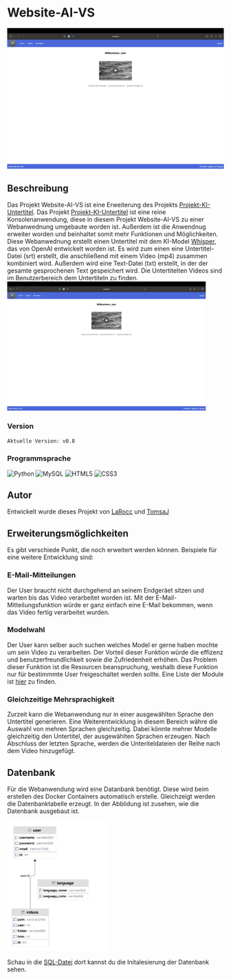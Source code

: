 # Website-AI-VS

[![Beispielvideo](readme/user.png)](static/video/example.mp4)


## Beschreibung
Das Projekt Website-AI-VS ist eine Erweiterung des Projekts [Projekt-KI-Untertitel](https://github.com/TomsaJ/Projekt-KI-Untertitel). Das Projekt [Projekt-KI-Untertitel](https://github.com/TomsaJ/Projekt-KI-Untertitel) ist eine reine Konsolenanwendung, diese in diesem Projekt Website-AI-VS zu 
einer Webanwednung umgebaute worden ist. Außerdem ist die Anwendnug erweiter worden und beinhaltet somit mehr Funktionen und Möglichkeiten.
Diese Webanwednung erstellt einen Untertitel mit dem KI-Model [Whisper](https://github.com/openai/whisper), das von OpenAI entwickelt worden ist. Es wird zum einen eine Untertitel-Datei (srt) erstellt,
die anschließend mit einem Video (mp4) zusammen kombiniert wird. Außerdem wird eine Text-Datei (txt) erstellt, in der der gesamte gesprochenen Text gespeichert wird. Die Untertitelten Videos sind im Benutzerbereich dem Untertiteln zu finden. 
<img src= "readme/user.png" style= "width: auto; height: 300px" title="Benutzerbereich" >

### Version
    Aktuelle Version: v0.8

### Programmsprache
![Python](https://img.shields.io/badge/python-3670A0?style=for-the-badge&logo=python&logoColor=ffdd54)
![MySQL](https://img.shields.io/badge/mysql-4479A1.svg?style=for-the-badge&logo=mysql&logoColor=white)
![HTML5](https://img.shields.io/badge/html5-%23E34F26.svg?style=for-the-badge&logo=html5&logoColor=white)
![CSS3](https://img.shields.io/badge/css3-%231572B6.svg?style=for-the-badge&logo=css3&logoColor=white)

## Autor
Entwickelt wurde dieses Projekt von [LaRocc](https://www.github.com/LaRocc) und [TomsaJ](https://www.github.com/TomsaJ)

## Erweiterungsmöglichkeiten
Es gibt verschiede Punkt, die noch erweitert werden können. Beispiele für eine weitere Entwicklung sind:
### E-Mail-Mitteilungen
Der User braucht nicht durchgehend an seinem Endgeräet sitzen und warten bis das Video verarbeitet worden ist. Mit der E-Mail-Mitteilungsfunktion würde 
er ganz einfach eine E-Mail bekommen, wenn das Video fertig verarbeitet wurden.
### Modelwahl
Der User kann selber auch suchen welches Model er gerne haben mochte um sein Video zu verarbeiten.
Der Vorteil dieser Funktion würde die effizenz und benutzerfreundlichkeit sowie die Zufriedenheit erhöhen.
Das Problem dieser Funktion ist die Resourcen beanspruchung, weshalb diese Funktion nur für bestimmmte User freigeschaltet werden sollte.
Eine Liste der Module ist [hier](https://github.com/openai/whisper) zu finden.
### Gleichzeitige Mehrsprachigkeit
Zurzeit kann die Webanwendung nur in einer ausgewählten Sprache den Untertitel generieren. Eine Weiterentwicklung in diesem Bereich währe die Auswahl von mehren Sprachen gleichzeitig.
Dabei könnte mehrer Modelle gleichzeitig den Untertitel, der ausgewählten Sprachen erzeugen. Nach Abschluss der letzten Sprache, werden die Unteriteldateien der Reihe nach dem Video hinzugefügt. 

## Datenbank
Für die Webanwendung wird eine Datanbank benötigt. Diese wird beim erstellen des Docker Containers automatisch erstelle. Gleichzeigt werden die Datenbanktabelle erzeugt. In der Abblidung ist zusehen, wie die Datenbank ausgebaut ist.
<br><br><img src= "readme/db.png" style= "width: auto; height: 300px" title="Datenbankdiagramm" >
<br>

Schau in die [SQL-Datei](sql/init.sql) dort kannst du die Initalesierung der Datenbank sehen.




